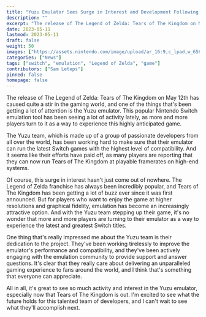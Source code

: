 ```yaml
---
title: "Yuzu Emulator Sees Surge in Interest and Development Following Release of The Legend of Zelda: Tears of The Kingdom"
description: ""
excerpt: "The release of The Legend of Zelda: Tears of The Kingdom on May 12th has caused quite a stir in the gaming world, and one of the things that's been getting a lot of attention is the Yuzu emulator. This popular Nintendo Switch emulation tool has been seeing a lot of activity lately, as more and more players turn to it as a way to experience this highly anticipated game."
date: 2023-05-11
lastmod: 2023-05-11
draft: false
weight: 50
images: ["https://assets.nintendo.com/image/upload/ar_16:9,c_lpad,w_656/b_white/f_auto/q_auto/ncom/software/switch/70010000063714/276a412988e07c4d55a2996c6d38abb408b464413b2dfeb44d2aa460b9f622e1"]
categories: ["News"]
tags: ["switch", "emulation", "Legend of Zelda", "game"]
contributors: ["Sam Leteps"]
pinned: false
homepage: false
---
```



The release of The Legend of Zelda: Tears of The Kingdom on May 12th has caused quite a stir in the gaming world, and one of the things that's been getting a lot of attention is the Yuzu emulator. This popular Nintendo Switch emulation tool has been seeing a lot of activity lately, as more and more players turn to it as a way to experience this highly anticipated game.

The Yuzu team, which is made up of a group of passionate developers from all over the world, has been working hard to make sure that their emulator can run the latest Switch games with the highest level of compatibility. And it seems like their efforts have paid off, as many players are reporting that they can now run Tears of The Kingdom at playable framerates on high-end systems.

Of course, this surge in interest hasn't just come out of nowhere. The Legend of Zelda franchise has always been incredibly popular, and Tears of The Kingdom has been getting a lot of buzz ever since it was first announced. But for players who want to enjoy the game at higher resolutions and graphical fidelity, emulation has become an increasingly attractive option. And with the Yuzu team stepping up their game, it's no wonder that more and more players are turning to their emulator as a way to experience the latest and greatest Switch titles.

One thing that's really impressed me about the Yuzu team is their dedication to the project. They've been working tirelessly to improve the emulator's performance and compatibility, and they've been actively engaging with the emulation community to provide support and answer questions. It's clear that they really care about delivering an unparalleled gaming experience to fans around the world, and I think that's something that everyone can appreciate.

All in all, it's great to see so much activity and interest in the Yuzu emulator, especially now that Tears of The Kingdom is out. I'm excited to see what the future holds for this talented team of developers, and I can't wait to see what they'll accomplish next.
